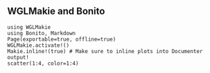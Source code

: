 ## WGLMakie and Bonito

````@example wglmakie
using WGLMakie
using Bonito, Markdown
Page(exportable=true, offline=true)
WGLMakie.activate!()
Makie.inline!(true) # Make sure to inline plots into Documenter output!
scatter(1:4, color=1:4)
````
